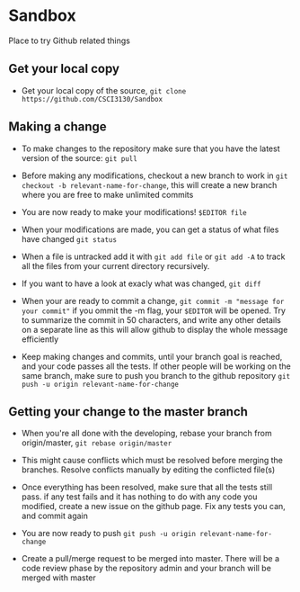 # Sandbox
Place to try Github related things


## Get your local copy
- Get your local copy of the source,
  `git clone https://github.com/CSCI3130/Sandbox`


## Making a change
- To make changes to the repository make sure that you have the latest version
  of the source: `git pull`

- Before making any modifications, checkout a new branch to work in `git
  checkout -b relevant-name-for-change`, this will create a new branch where
  you are free to make unlimited commits

- You are now ready to make your modifications! `$EDITOR file`

- When your modifications are made, you can get a status of what files have
  changed `git status`

- When a file is untracked add it with `git add file` or `git add -A` to track
  all the files from your current directory recursively.

- If you want to have a look at exacly what was changed, `git diff`

- When your are ready to commit a change, `git commit -m "message for your
  commit"` if you ommit the -m flag, your `$EDITOR` will be opened. Try to
  summarize the commit in 50 characters, and write any other details on a
  separate line as this will allow github to display the whole message
  efficiently

- Keep making changes and commits, until your branch goal is reached, and your
  code passes all the tests. If other people will be working on the same
  branch, make sure to push you branch to the github repository `git push -u
  origin relevant-name-for-change`


## Getting your change to the master branch
- When you're all done with the developing, rebase your branch from
  origin/master, `git rebase origin/master`

- This might cause conflicts which must be resolved before merging the
  branches. Resolve conflicts manually by editing the conflicted file(s)

- Once everything has been resolved, make sure that all the tests still pass.
  if any test fails and it has nothing to do with any code you modified,
  create a new issue on the github page. Fix any tests you can, and commit
  again

- You are now ready to push `git push -u origin relevant-name-for-change`

- Create a pull/merge request to be merged into master. There will be a code
  review phase by the repository admin and your branch will be merged with
  master
